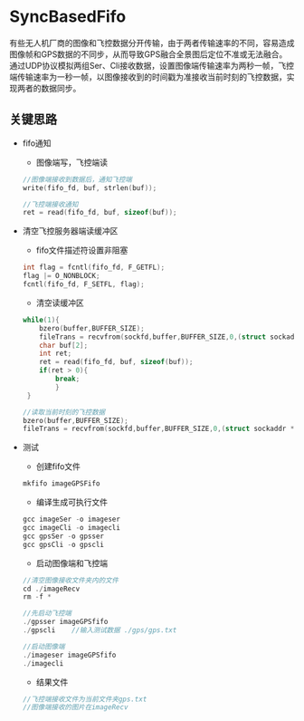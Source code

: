 SyncBasedFifo
===============
有些无人机厂商的图像和飞控数据分开传输，由于两者传输速率的不同，容易造成图像帧和GPS数据的不同步，从而导致GPS融合全景图后定位不准或无法融合。通过UDP协议模拟两组Ser、Cli接收数据，设置图像端传输速率为两秒一帧，飞控端传输速率为一秒一帧，以图像接收到的时间戳为准接收当前时刻的飞控数据，实现两者的数据同步。   

关键思路
------------
* fifo通知
	* 图像端写，飞控端读
	```C++
	//图像端接收到数据后，通知飞控端
	write(fifo_fd, buf, strlen(buf));

	//飞控端接收通知
	ret = read(fifo_fd, buf, sizeof(buf));
	```

* 清空飞控服务器端读缓冲区
	* fifo文件描述符设置非阻塞
	```C++
	int flag = fcntl(fifo_fd, F_GETFL);
	flag |= O_NONBLOCK;
	fcntl(fifo_fd, F_SETFL, flag);
	```
		
	* 清空读缓冲区
	```C++
	while(1){
	    bzero(buffer,BUFFER_SIZE);
	    fileTrans = recvfrom(sockfd,buffer,BUFFER_SIZE,0,(struct sockaddr *)&client,&addrlen);
	    char buf[2];
	    int ret;
	    ret = read(fifo_fd, buf, sizeof(buf));
	    if(ret > 0){
	        break;
            }
	 }

	//读取当前时刻的飞控数据
	bzero(buffer,BUFFER_SIZE);
	fileTrans = recvfrom(sockfd,buffer,BUFFER_SIZE,0,(struct sockaddr *)&client,&addrlen);
	```
* 测试
	* 创建fifo文件
	```C++
	mkfifo imageGPSFifo
	```

	* 编译生成可执行文件
	```C++
	gcc imageSer -o imageser
	gcc imageCli -o imagecli
	gcc gpsSer -o gpsser
	gcc gpsCli -o gpscli
	```
	
	* 启动图像端和飞控端
	```C++
	//清空图像接收文件夹内的文件
	cd ./imageRecv
	rm -f *

	//先启动飞控端
	./gpsser imageGPSfifo
	./gpscli	//输入测试数据 ./gps/gps.txt

	//启动图像端
	./imageser imageGPSfifo
	./imagecli
	```

	* 结果文件
	```C++
	//飞控端接收文件为当前文件夹gps.txt
	//图像端接收的图片在imageRecv
	```
